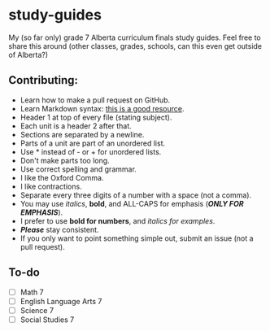 # study-guides

My (so far only) grade 7 Alberta curriculum finals study guides. Feel free to share this around (other classes, grades, schools, can this even get outside of Alberta?)

## Contributing:

* Learn how to make a pull request on GitHub.
* Learn Markdown syntax: [this is a good resource](https://learnxinyminutes.com/docs/markdown/).
* Header 1 at top of every file (stating subject).
* Each unit is a header 2 after that.
* Sections are separated by a newline.
* Parts of a unit are part of an unordered list.
* Use * instead of - or + for unordered lists.
* Don't make parts too long.
* Use correct spelling and grammar.
* I like the Oxford Comma.
* I like contractions.
* Separate every three digits of a number with a space (not a comma).
* You may use *italics*, **bold**, and ALL-CAPS for emphasis (***ONLY FOR EMPHASIS***).
* I prefer to use **bold for numbers**, and *italics for examples*.
* ***Please*** stay consistent.
* If you only want to point something simple out, submit an issue (not a pull request).

## To-do

* [ ] Math 7
* [ ] English Language Arts 7
* [ ] Science 7
* [ ] Social Studies 7
